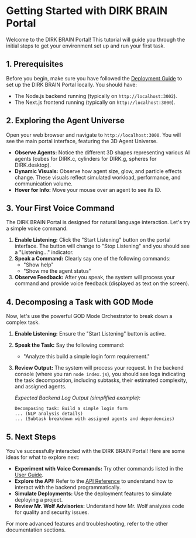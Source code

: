 # Getting Started with DIRK BRAIN Portal

Welcome to the DIRK BRAIN Portal! This tutorial will guide you through the initial steps to get your environment set up and run your first task.

## 1. Prerequisites

Before you begin, make sure you have followed the [Deployment Guide](DEPLOYMENT.md) to set up the DIRK BRAIN Portal locally. You should have:

*   The Node.js backend running (typically on `http://localhost:3002`).
*   The Next.js frontend running (typically on `http://localhost:3000`).

## 2. Exploring the Agent Universe

Open your web browser and navigate to `http://localhost:3000`. You will see the main portal interface, featuring the 3D Agent Universe.

*   **Observe Agents:** Notice the different 3D shapes representing various AI agents (cubes for DIRK.c, cylinders for DIRK.g, spheres for DIRK.desktop).
*   **Dynamic Visuals:** Observe how agent size, glow, and particle effects change. These visuals reflect simulated workload, performance, and communication volume.
*   **Hover for Info:** Move your mouse over an agent to see its ID.

## 3. Your First Voice Command

The DIRK BRAIN Portal is designed for natural language interaction. Let's try a simple voice command.

1.  **Enable Listening:** Click the "Start Listening" button on the portal interface. The button will change to "Stop Listening" and you should see a "Listening..." indicator.
2.  **Speak a Command:** Clearly say one of the following commands:
    *   "Show help"
    *   "Show me the agent status"
3.  **Observe Feedback:** After you speak, the system will process your command and provide voice feedback (displayed as text on the screen).

## 4. Decomposing a Task with GOD Mode

Now, let's use the powerful GOD Mode Orchestrator to break down a complex task.

1.  **Enable Listening:** Ensure the "Start Listening" button is active.
2.  **Speak the Task:** Say the following command:
    *   "Analyze this build a simple login form requirement."
3.  **Review Output:** The system will process your request. In the backend console (where you ran `node index.js`), you should see logs indicating the task decomposition, including subtasks, their estimated complexity, and assigned agents.

    *Expected Backend Log Output (simplified example):*
    ```
    Decomposing task: Build a simple login form
    ... (NLP analysis details)
    ... (Subtask breakdown with assigned agents and dependencies)
    ```

## 5. Next Steps

You've successfully interacted with the DIRK BRAIN Portal! Here are some ideas for what to explore next:

*   **Experiment with Voice Commands:** Try other commands listed in the [User Guide](user-guide/README.md).
*   **Explore the API:** Refer to the [API Reference](API-REFERENCE.md) to understand how to interact with the backend programmatically.
*   **Simulate Deployments:** Use the deployment features to simulate deploying a project.
*   **Review Mr. Wolf Advisories:** Understand how Mr. Wolf analyzes code for quality and security issues.

For more advanced features and troubleshooting, refer to the other documentation sections.
